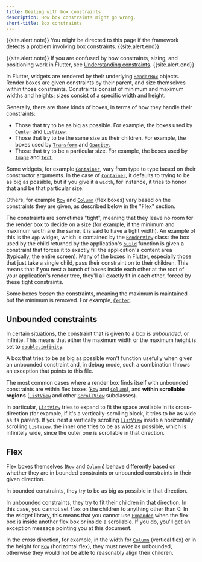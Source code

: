 ```yaml
---
title: Dealing with box constraints
description: How box constraints might go wrong.
short-title: Box constraints
---
```


{{site.alert.note}}
  You might be directed to this page if the
  framework detects a problem involving box constraints.
{{site.alert.end}}

{{site.alert.note}}
  If you are confused by how constraints, sizing,
  and positioning work in Flutter, see
  [Understanding constraints][].
{{site.alert.end}}

In Flutter, widgets are rendered by their underlying
[`RenderBox`][] objects. Render boxes are given
constraints by their parent, and size themselves within those
constraints. Constraints consist of minimum and maximum widths
and heights; sizes consist of a specific width and height.

Generally, there are three kinds of boxes,
in terms of how they handle their constraints:

* Those that try to be as big as possible.
  For example, the boxes used by [`Center`][] and
  [`ListView`][].
* Those that try to be the same size as their children.
  For example, the boxes used by [`Transform`][] and
  [`Opacity`][].
* Those that try to be a particular size.
  For example, the boxes used by [`Image`][] and
  [`Text`][].

Some widgets, for example [`Container`][],
vary from type to type based on their constructor arguments.
In the case of [`Container`][], it defaults
to trying to be as big as possible, but if you give it a `width`,
for instance, it tries to honor that and be that particular size.

Others, for example [`Row`][] and [`Column`][] (flex boxes)
vary based on the constraints they are given,
as described below in the "Flex" section.

The constraints are sometimes "tight",
meaning that they leave no room for the render box to decide on
a size (for example, if the minimum and maximum width are the same,
it is said to have a tight width). An example of this is the
`App` widget, which is contained by the [`RenderView`][]
class: the box used by the child returned by the
application's [`build`][] function is given a constraint
that forces it to exactly fill the application's content area
(typically, the entire screen).
Many of the boxes in Flutter, especially those that just take a
single child, pass their constraint on to their children.
This means that if you nest a bunch of boxes inside each other
at the root of your application's render tree,
they'll all exactly fit in each other, forced by these tight constraints.

Some boxes _loosen_ the constraints,
meaning the maximum is maintained but the
minimum is removed. For example, [`Center`][].

## Unbounded constraints

In certain situations, the constraint that is given to a box is
_unbounded_, or infinite. This means that either the maximum width or
the maximum height is set to [`double.infinity`][].

A box that tries to be as big as possible won't function usefully when
given an unbounded constraint and, in debug mode, such a combination
throws an exception that points to this file.

The most common cases where a render box finds itself with unbounded
constraints are within flex boxes
([`Row`][] and [`Column`][]),
and **within scrollable regions**
([`ListView`][] and other [`ScrollView`][] subclasses).

In particular, [`ListView`][]
tries to expand to fit the space available
in its cross-direction (for example,
if it's a vertically-scrolling block,
it tries to be as wide as its parent).
If you nest a vertically scrolling [`ListView`][]
inside a horizontally scrolling `ListView`,
the inner one tries to be as wide as possible,
which is infinitely wide,
since the outer one is scrollable in that direction.

## Flex

Flex boxes themselves ([`Row`][] and [`Column`][])
behave differently based on whether they are in
bounded constraints or unbounded constraints in
their given direction.

In bounded constraints,
they try to be as big as possible in that direction.

In unbounded constraints,
they try to fit their children in that direction.
In this case, you cannot set `flex` on the children to
anything other than 0.
In the widget library, this means that you cannot use
[`Expanded`][] when the flex box is inside
another flex box or inside a scrollable. If you do,
you'll get an exception message pointing you at this document.

In the _cross_ direction, for example, in the width for
[`Column`][] (vertical flex) or in the height for
[`Row`][] (horizontal flex), they must never be unbounded,
otherwise they would not be able to reasonably align their children.


[`build`]: {{site.api}}/flutter/widgets/State/build.html
[`Center`]: {{site.api}}/flutter/widgets/Center-class.html
[`Column`]: {{site.api}}/flutter/widgets/Column-class.html
[`Container`]: {{site.api}}/flutter/widgets/Container-class.html
[`Expanded`]: {{site.api}}/flutter/widgets/Expanded-class.html
[`Image`]: {{site.api}}/flutter/dart-ui/Image-class.html
[`ListView`]: {{site.api}}/flutter/widgets/ListView-class.html
[`Opacity`]: {{site.api}}/flutter/widgets/Opacity-class.html
[`RenderBox`]: {{site.api}}/flutter/rendering/RenderBox-class.html
[`RenderView`]: {{site.api}}/flutter/rendering/RenderView-class.html
[`Row`]: {{site.api}}/flutter/widgets/Row-class.html
[`ScrollView`]: {{site.api}}/flutter/widgets/ScrollView-class.html
[`Text`]: {{site.api}}/flutter/widgets/Text-class.html
[`Transform`]: {{site.api}}/flutter/widgets/Transform-class.html
[Understanding constraints]: {{site.url}}/development/ui/layout/constraints
[`double.infinity`]: {{site.api}}/flutter/dart-core/double/infinity-constant.html
